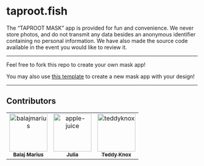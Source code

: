 # taproot.fish

The “TAPROOT MASK” app is provided for fun and convenience. We never store photos, and do not transmit any data besides an anonymous identifier containing no personal information. We have also made the source code available in the event you would like to review it.

---------------------
Feel free to fork this repo to create your own mask app! 

You may also use <a href="https://github.com/stakefish/stanley-ipkiss">this template</a> to create a new mask app with your design!

---------------------

## Contributors

<!-- readme: contributors -start -->
<table>
<tr>
    <td align="center">
        <a href="https://github.com/balajmarius">
            <img src="https://avatars.githubusercontent.com/u/5159921?v=4" width="100;" alt="balajmarius"/>
            <br />
            <sub><b>Balaj Marius</b></sub>
        </a>
    </td>
    <td align="center">
        <a href="https://github.com/apple-juice">
            <img src="https://avatars.githubusercontent.com/u/2690724?v=4" width="100;" alt="apple-juice"/>
            <br />
            <sub><b>Julia </b></sub>
        </a>
    </td>
    <td align="center">
        <a href="https://github.com/teddyknox">
            <img src="https://avatars.githubusercontent.com/u/1178653?v=4" width="100;" alt="teddyknox"/>
            <br />
            <sub><b>Teddy Knox</b></sub>
        </a>
    </td></tr>
</table>
<!-- readme: contributors -end -->
